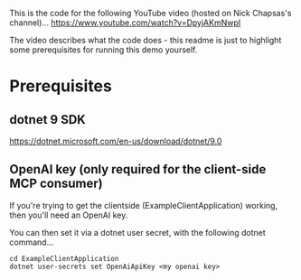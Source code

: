 This is the code for the following YouTube video (hosted on Nick Chapsas's channel)...
https://www.youtube.com/watch?v=DpyjAKmNwpI

The video describes what the code does - this readme is just to highlight some prerequisites for running this demo yourself.

# Prerequisites

## dotnet 9 SDK

https://dotnet.microsoft.com/en-us/download/dotnet/9.0

## OpenAI key (only required for the client-side MCP consumer)

If you're trying to get the clientside (ExampleClientApplication) working, then you'll need an OpenAI key.

You can then set it via a dotnet user secret, with the following dotnet command...

```
cd ExampleClientApplication
dotnet user-secrets set OpenAiApiKey <my openai key>
```
